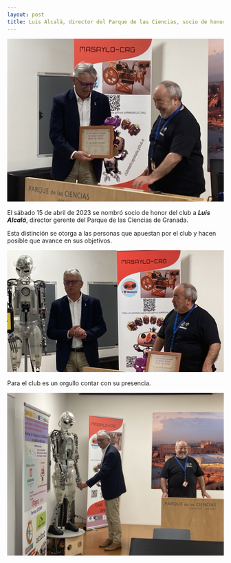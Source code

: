 ```yaml
---
layout: post
title: Luis Alcalá, director del Parque de las Ciencias, socio de honor del club de Robótica
---
```

<img src="/images/luis_diploma.jpg" width="600" />



El sábado 15 de abril de 2023 se nombró socio de honor del club a ***Luis Alcalá***, director gerente del Parque de las Ciencias de Granada.



Esta distinción se otorga a las personas que apuestan por el club y hacen  posible que avance en sus objetivos.

<img src="/images/luis_discurso.JPG" width="600" />

Para el club es un orgullo contar con su presencia.



<img src="/images/luis_mano.jpg" width="600" />
